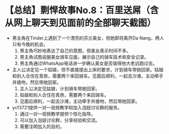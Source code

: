 # 【总结】剽悍故事No.8：百里送屌（含从网上聊天到见面前的全部聊天截图）

-   男主角在Tinder上遇到了一个漂亮的芬兰美女，但她即将离开Da Nang，两人只有今晚的机会。
    1.  男主角巧妙地表达了自己的意图，但美女表示时间不多。
    2.  男主角试图说服美女骑车见面，展示自己的骑车技术和安全记录。
    3.  男主角通过WhatsApp电话进一步确认美女是否值得他大老远跑过去。
-   主人公决定见一个姑娘，但不直接提出上床的要求，计划骑车带她回家。姑娘和别人合住在青旅，需要两个来回骑车。见面后顺利，一起去沙滩，主动牵手并接吻，然后带她回家。
    1.  主人公决定见姑娘，计划骑车带她回家。
    2.  姑娘和别人合住在青旅，需要两个来回骑车。
    3.  见面后顺利，一起去沙滩，主动牵手并接吻，然后带她回家。
-   ycf3721提供一对一视频教学和加入泡妞讨论群的服务。
    1.  通过一对一视频教学提供个性化指导。
    2.  可以加入泡妞讨论群，分享经验和交流。
    3.  需要注明加入的目的。
